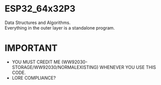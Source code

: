 # ESP32_64x32P3
Data Structures and Algorithms. <br/>
Everything in the outer layer is a standalone program.

# IMPORTANT

- YOU MUST CREDIT ME (WW92030-STORAGE/WW92030/NORMALEXISTING) WHENEVER YOU USE THIS CODE.
- LORE COMPLIANCE?
